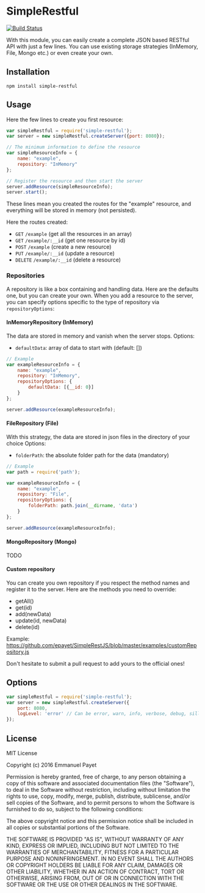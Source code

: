 # SimpleRestful

[![Build Status](https://travis-ci.org/epayet/SimpleRestJS.svg)](https://travis-ci.org/epayet/SimpleRestJS)

With this module, you can easily create a complete JSON based RESTful API with just a few lines.
You can use existing storage strategies (InMemory, File, Mongo etc.) or even create your own.

## Installation

`npm install simple-restful`

## Usage

Here the few lines to create you first resource:

```javascript
var simpleRestful = require('simple-restful');
var server = new simpleRestful.createServer({port: 8080});

// The minimum information to define the resource
var simpleResourceInfo = {
    name: "example",
    repository: "InMemory"
};

// Register the resource and then start the server
server.addResource(simpleResourceInfo);
server.start();
```

These lines mean you created the routes for the "example" resource, and everything will be stored in memory 
(not persisted).

Here the routes created:

* `GET`       `/example`            (get all the resources in an array)
* `GET`       `/example/:__id`      (get one resource by id)
* `POST`      `/example`            (create a new resource)
* `PUT`       `/example/:__id`      (update a resource)
* `DELETE`    `/example/:__id`      (delete a resource)

### Repositories

A repository is like a box containing and handling data. Here are the defaults one, but you can create your own.
When you add a resource to the server, you can specify options specific to the type of repository via `repositoryOptions`:

#### InMemoryRepository (InMemory)

The data are stored in memory and vanish when the server stops. Options:

* `defaultData`: array of data to start with (default: [])

```javascript
// Example
var exampleResourceInfo = {
    name: "example",
    repository: "InMemory",
    repositoryOptions: {            
        defaultData: [{__id: 0}]
    }       
};

server.addResource(exampleResourceInfo);
```

#### FileRepository (File)

With this strategy, the data are stored in json files in the directory of your choice Options:

* `folderPath`: the absolute folder path for the data (mandatory)

```javascript
// Example
var path = require('path');

var exampleResourceInfo = {
    name: "example",
    repository: "File",
    repositoryOptions: {            
        folderPath: path.join(__dirname, 'data')
    }       
};

server.addResource(exampleResourceInfo);
```

#### MongoRepository (Mongo)

TODO

#### Custom repository

You can create you own repository if you respect the method names and register it to the server.
Here are the methods you need to override:

* getAll()
* get(id)
* add(newData)
* update(id, newData)
* delete(id)

Example: https://github.com/epayet/SimpleRestJS/blob/master/examples/customRepository.js

Don't hesitate to submit a pull request to add yours to the official ones!

## Options

```javascript
var simpleRestful = require('simple-restful');
var server = new simpleRestful.createServer({
    port: 8080,
    logLevel: 'error' // Can be error, warn, info, verbose, debug, silly
});
```

## License

MIT License

Copyright (c) 2016 Emmanuel Payet

Permission is hereby granted, free of charge, to any person obtaining a copy
of this software and associated documentation files (the "Software"), to deal
in the Software without restriction, including without limitation the rights
to use, copy, modify, merge, publish, distribute, sublicense, and/or sell
copies of the Software, and to permit persons to whom the Software is
furnished to do so, subject to the following conditions:

The above copyright notice and this permission notice shall be included in all
copies or substantial portions of the Software.

THE SOFTWARE IS PROVIDED "AS IS", WITHOUT WARRANTY OF ANY KIND, EXPRESS OR
IMPLIED, INCLUDING BUT NOT LIMITED TO THE WARRANTIES OF MERCHANTABILITY,
FITNESS FOR A PARTICULAR PURPOSE AND NONINFRINGEMENT. IN NO EVENT SHALL THE
AUTHORS OR COPYRIGHT HOLDERS BE LIABLE FOR ANY CLAIM, DAMAGES OR OTHER
LIABILITY, WHETHER IN AN ACTION OF CONTRACT, TORT OR OTHERWISE, ARISING FROM,
OUT OF OR IN CONNECTION WITH THE SOFTWARE OR THE USE OR OTHER DEALINGS IN THE
SOFTWARE.